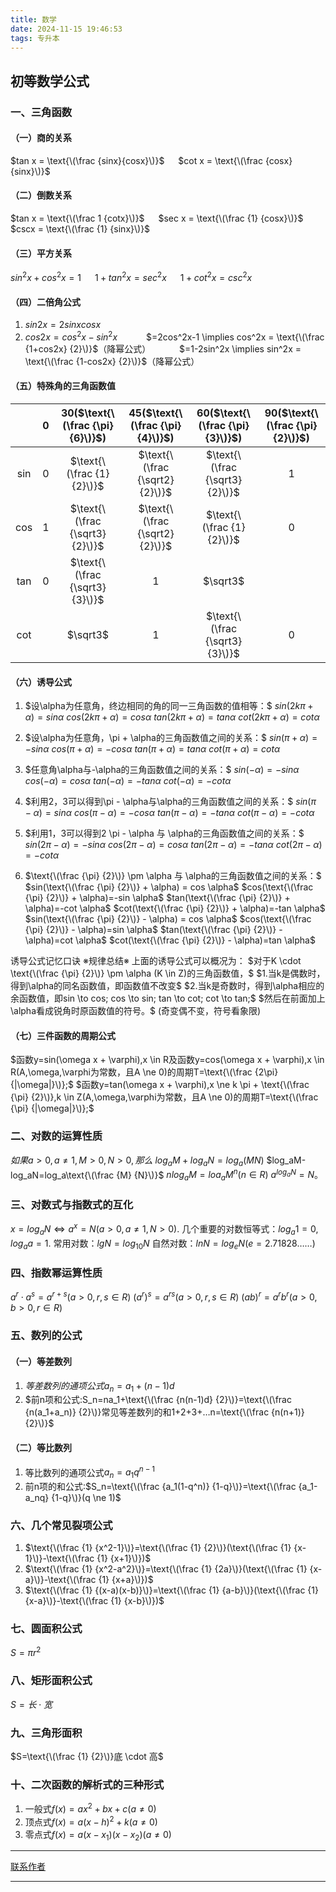 ```yaml
---
title: 数学
date: 2024-11-15 19:46:53
tags: 专升本
---
```


## 初等数学公式
### 一、三角函数

#### （一）商的关系

$tan x = \text{\(\frac {sinx}{cosx}\)}$ &emsp; $cot x = \text{\(\frac {cosx} {sinx}\)}$

#### （二）倒数关系

$tan x = \text{\(\frac 1 {cotx}\)}$ &emsp; $sec x = \text{\(\frac {1} {cosx}\)}$ &emsp; $cscx = \text{\(\frac {1} {sinx}\)}$

#### （三）平方关系

$sin^2x+cos^2x=1$ &emsp; $1+tan^2x=sec^2x$ &emsp; $1+cot^2x=csc^2x$

#### （四）二倍角公式

1. $sin2x=2sinxcosx$
2. $cos2x=cos^2x-sin^2x$
   &emsp;&emsp;&emsp;$=2cos^2x-1 \implies cos^2x = \text{\(\frac {1+cos2x} {2}\)}$（降幂公式）
   &emsp;&emsp;&emsp;$=1-2sin^2x \implies sin^2x = \text{\(\frac {1-cos2x} {2}\)}$（降幂公式）

#### （五）特殊角的三角函数值

|     |  0  | 30($\text{\(\frac {\pi} {6}\)}$) | 45($\text{\(\frac {\pi} {4}\)}$) | 60($\text{\(\frac {\pi} {3}\)}$) | 90($\text{\(\frac {\pi} {2}\)}$) |
|:---:|:---:|:--------------------------------:|:--------------------------------:|:--------------------------------:|:--------------------------------:|
| sin |  0  |    $\text{\(\frac {1} {2}\)}$    | $\text{\(\frac {\sqrt2} {2}\)}$  | $\text{\(\frac {\sqrt3} {2}\)}$  |                1                 |
| cos |  1  | $\text{\(\frac {\sqrt3} {2}\)}$  | $\text{\(\frac {\sqrt2} {2}\)}$  |    $\text{\(\frac {1} {2}\)}$    |                0                 |
| tan |  0  | $\text{\(\frac {\sqrt3} {3}\)}$  |                1                 |             $\sqrt3$             |                                  |
| cot |     |             $\sqrt3$             |                1                 | $\text{\(\frac {\sqrt3} {3}\)}$  |                0                 |

#### （六）诱导公式

1. $设\alpha为任意角，终边相同的角的同一三角函数的值相等：$
   $sin(2k \pi + \alpha)=sin \alpha$
   $cos(2k \pi + \alpha)=cos \alpha$
   $tan(2k \pi + \alpha)=tan \alpha$
   $cot(2k \pi + \alpha)=cot \alpha$

2. $设\alpha为任意角，\pi + \alpha的三角函数值之间的关系：$
   $sin(\pi + \alpha)=-sin \alpha$
   $cos(\pi + \alpha)=-cos \alpha$
   $tan(\pi + \alpha)=tan \alpha$
   $cot(\pi + \alpha)=cot \alpha$

3. $任意角\alpha与-\alpha的三角函数值之间的关系：$
   $sin(-\alpha)=-sin \alpha$
   $cos(-\alpha)=cos \alpha$
   $tan(-\alpha)=-tan \alpha$
   $cot(-\alpha)=-cot \alpha$

4. $利用2，3可以得到\pi - \alpha与\alpha的三角函数值之间的关系：$
   $sin(\pi - \alpha)=sin \alpha$
   $cos(\pi - \alpha)=-cos \alpha$
   $tan(\pi - \alpha)=-tan \alpha$
   $cot(\pi - \alpha)=-cot \alpha$

5. $利用1，3可以得到2 \pi - \alpha 与 \alpha的三角函数值之间的关系：$
   $sin(2 \pi - \alpha)=-sin \alpha$
   $cos(2 \pi - \alpha)=cos \alpha$
   $tan(2 \pi - \alpha)=-tan \alpha$
   $cot(2 \pi - \alpha)=-cot \alpha$

6. $\text{\(\frac {\pi} {2}\)} \pm \alpha 与 \alpha的三角函数值之间的关系：$
   $sin(\text{\(\frac {\pi} {2}\)} + \alpha) = cos \alpha$
   $cos(\text{\(\frac {\pi} {2}\)} + \alpha)=-sin \alpha$
   $tan(\text{\(\frac {\pi} {2}\)} + \alpha)=-cot \alpha$
   $cot(\text{\(\frac {\pi} {2}\)} + \alpha)=-tan \alpha$
   $sin(\text{\(\frac {\pi} {2}\)} - \alpha) = cos \alpha$
   $cos(\text{\(\frac {\pi} {2}\)} - \alpha)=sin \alpha$
   $tan(\text{\(\frac {\pi} {2}\)} - \alpha)=cot \alpha$
   $cot(\text{\(\frac {\pi} {2}\)} - \alpha)=tan \alpha$

诱导公式记忆口诀
※规律总结※
上面的诱导公式可以概况为：
$对于K \cdot \text{\(\frac {\pi} {2}\)} \pm \alpha (K \in Z)的三角函数值，$
$1.当k是偶数时，得到\alpha的同名函数值，即函数值不改变$
$2.当k是奇数时，得到\alpha相应的余函数值，即sin \to cos; cos \to sin; tan \to cot; cot \to tan;$
$然后在前面加上\alpha看成锐角时原函数值的符号。$
(奇变偶不变，符号看象限)

#### （七）三件函数的周期公式
$函数y=sin(\omega x + \varphi),x \in R及函数y=cos(\omega x + \varphi),x \in R(A,\omega,\varphi为常数，且A \ne 0)的周期T=\text{\(\frac {2\pi} {|\omega|}\)};$
$函数y=tan(\omega x + \varphi),x \ne k \pi + \text{\(\frac {\pi} {2}\)},k \in Z(A,\omega,\varphi为常数，且A \ne 0)的周期T=\text{\(\frac {\pi} {|\omega|}\)};$

### 二、对数的运算性质
$如果a>0,a \ne 1,M>0,N>0,那么$
$log_aM+log_aN=log_a(MN)$
$log_aM-log_aN=log_a\text{\(\frac {M} {N}\)}$
$nlog_aM=loa_aM^n(n \in R)$
$a^{log_aN}=N。$

### 三、对数式与指数式的互化
$x=log_aN \Leftrightarrow a^x=N(a>0,a \ne 1,N>0).$
几个重要的对数恒等式：$log_a1=0,log_aa=1.$
常用对数：$lgN=log_{10}N$
自然对数：$lnN=log_eN(e=2.71828……)$

### 四、指数幂运算性质
$a^r \cdot a^s=a^{r+s}(a>0,r,s \in R)$
$(a^r)^s=a^{rs}(a>0,r,s\in R)$
$(ab)^r=a^rb^r(a>0,b>0,r \in R)$

### 五、数列的公式
#### （一）等差数列
1. $等差数列的通项公式a_n=a_1+(n-1)d$
2. $前n项和公式:S_n=na_1+\text{\(\frac {n(n-1)d} {2}\)}=\text{\(\frac {n(a_1+a_n)} {2}\)}常见等差数列的和1+2+3+…n=\text{\(\frac {n(n+1)} {2}\)}$
#### （二）等比数列
1. 等比数列的通项公式$a_n=a_1q^{n-1}$
2. 前n项的和公式:$S_n=\text{\(\frac {a_1(1-q^n)} {1-q}\)}=\text{\(\frac {a_1-a_nq} {1-q}\)}(q \ne 1)$

### 六、几个常见裂项公式
1. $\text{\(\frac {1} {x^2-1}\)}=\text{\(\frac {1} {2}\)}(\text{\(\frac {1} {x-1}\)}-\text{\(\frac {1} {x+1}\)})$
2. $\text{\(\frac {1} {x^2-a^2}\)}=\text{\(\frac {1} {2a}\)}(\text{\(\frac {1} {x-a}\)}-\text{\(\frac {1} {x+a}\)})$
3. $\text{\(\frac {1} {(x-a)(x-b)}\)}=\text{\(\frac {1} {a-b}\)}(\text{\(\frac {1} {x-a}\)}-\text{\(\frac {1} {x-b}\)})$

### 七、圆面积公式
$S=\pi r^2$

### 八、矩形面积公式
$S=长 \cdot 宽$

### 九、三角形面积
$S=\text{\(\frac {1} {2}\)}底 \cdot 高$

### 十、二次函数的解析式的三种形式
1. 一般式$f(x)=ax^2+bx+c(a \ne 0)$
2. 顶点式$f(x)=a(x-h)^2+k(a \ne 0)$
3. 零点式$f(x)=a(x-x_1)(x-x_2)(a \ne 0)$
   $$
   $$
   $$
   $$
   $$
   $$
   $$
   $$


<!--
   \text{\(\frac {?} {?}\)}  分式
   \cdot    乘 上下居中的.
   \srqt    根号
   \pi      Π 派
   \pm      ±
   \in      属于
   \ne      不等于
   \alpha   角阿拉法（长得像a）
   \omega   欧米伽（像w)
   &emsp;
-->
---

[联系作者](mailto:2668035293@qq.com)

---